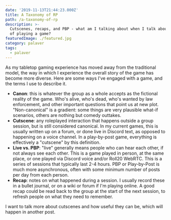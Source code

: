 ```yaml
---
date: '2019-11-13T21:44:23.000Z'
title: A Taxonomy of RP
path: /a-taxonomy-of-rp
description: >-
  Cutscenes, recaps, and PBP - what am I talking about when I talk about the act
  of playing a game?
featuredImage: ./featured.jpg
category: palaver
tags:
  - palaver
---
```

    


As my tabletop gaming experience has moved away from the traditional model, the way in which I experience the overall story of the game has become more diverse. Here are some ways I've engaged with a game, and the terms I use to describe it.

* **Canon**: this is whatever the group as a whole accepts as the fictional reality of the game. Who's alive, who's dead, who's wanted by law enforcement, and other important questions that point us at new plot. "Non-canonical" is a gradient: some things are very plausible what-if scenarios, others are nothing but comedy outtakes.
* **Cutscene**: any roleplayed interaction that happens outside a group session, but is still considered canonical. In my current games, this is usually written up on a forum, or done live in Discord text, as opposed to happening on a voice channel. In a play-by-post game, everything is effectively a "cutscene" by this definition.
* **Live vs. PBP**: "live" generally means people who can hear each other, if not always see each other. This is a game played in person, at the same place, or one played via Discord voice and/or Roll20 WebRTC. This is a series of sessions that typically last 2-4 hours. PBP or Play-by-Post is much more asynchronous, often with some minimum number of posts per day from each person.
* **Recap**: notes on what happened during a session. I usually record these in a bullet journal, or on a wiki or forum if I'm playing online. A good recap could be read back to the group at the start of the next session, to refresh people on what they need to remember.

I want to talk more about cutscenes and how useful they can be, which will happen in another post.


    